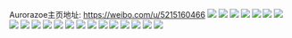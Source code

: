 Aurorazoe主页地址: https://weibo.com/u/5215160466 
![](https://wx4.sinaimg.cn/mw2000/005GWhtoly1h8wv1xgl0tj32c0340hdu.jpg) 
![](https://wx4.sinaimg.cn/mw2000/005GWhtoly1h8wv1yrqcxj32c0340u0x.jpg) 
![](https://wx4.sinaimg.cn/mw2000/005GWhtoly1h8wv1vqvf9j32c033znpd.jpg) 
![](https://wx4.sinaimg.cn/mw2000/005GWhtoly1h8wv20sw3dj30u0139jza.jpg) 
![](https://wx4.sinaimg.cn/mw2000/005GWhtoly1h8wv22524uj30tu137wwv.jpg) 
![](https://wx4.sinaimg.cn/mw2000/005GWhtoly1h8wv2q9vaxj32ps28au0x.jpg) 
![](https://wx4.sinaimg.cn/mw2000/005GWhtoly1h8wv2osy5aj30zg1ds156.jpg) 
![](https://wx4.sinaimg.cn/mw2000/005GWhtoly1h8wv2t6d0oj32c0340b2a.jpg) 
![](https://wx4.sinaimg.cn/mw2000/005GWhtoly1h7t4d67ykkj32122zd7wj.jpg) 
![](https://wx4.sinaimg.cn/mw2000/005GWhtoly1h7t4d7mm2wj32c02w17wj.jpg) 
![](https://wx4.sinaimg.cn/mw2000/005GWhtoly1h7t4d3i5bcj32bq35s4qr.jpg) 
![](https://wx4.sinaimg.cn/mw2000/005GWhtoly1h7t4d23elmj32b42mnx6p.jpg) 
![](https://wx4.sinaimg.cn/mw2000/005GWhtoly1h79j6x88wjj32c03404qq.jpg) 
![](https://wx4.sinaimg.cn/mw2000/005GWhtoly1h79j6y2ipzj32c033z4qq.jpg) 
![](https://wx4.sinaimg.cn/mw2000/005GWhtoly1h79j745ih7j322l30ddsq.jpg) 
![](https://wx4.sinaimg.cn/mw2000/005GWhtoly1h70o8npasrj31jk223u0x.jpg) 
![](https://wx4.sinaimg.cn/mw2000/005GWhtoly1h70o8o6j2jj313s0tbgxo.jpg) 
![](https://wx4.sinaimg.cn/mw2000/005GWhtoly1h70o8l14wlj31jk1tnh6z.jpg) 
![](https://wx4.sinaimg.cn/mw2000/005GWhtoly1h70o8mzvjzj30u01hcn65.jpg) 
![](https://wx4.sinaimg.cn/mw2000/005GWhtoly1h70o9m39n6j32c032inpg.jpg) 
![](https://wx4.sinaimg.cn/mw2000/005GWhtoly1h70o8ln65oj313u0t514a.jpg) 
